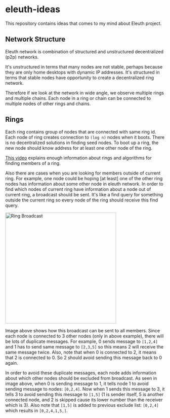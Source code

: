 # eleuth-ideas

This repository contains ideas that comes to my mind about Eleuth project.

## Network Structure
Eleuth network is combination of structured and unstructured decentralized (p2p) networks.

It's unstructured in terms that many nodes are not stable, perhaps because they are only home desktops with dynamic IP addresses.
It's structured in terms that stable nodes have opportunity to create a decentralized ring network.

Therefore if we look at the network in wide angle, we observe multiple rings and multiple chains. Each node in a ring or chain can be connected to multiple nodes of other rings and chains.

## Rings
Each ring contains group of nodes that are connected with same ring id. Each node of ring creates connection to `(log n)` nodes when it boots.
There is no decentralized solutions in finding seed nodes. To boot up a ring, the new node should know address for at least one other node of the ring.

[This video](https://www.youtube.com/watch?v=kXyVqk3EbwE) explains enough information about rings and algorithms for finding members of a ring.

Also there are cases when you are looking for members outside of current ring. For example, one node could be hoping [at least] one of the other ring nodes has information about some other node in eleuth network.
In order to find which nodes of current ring have information about a node out of current ring, a broadcast should be sent. It's like a find query for something outside the current ring so every node of the ring should receive this find query.

<img src="https://github.com/idioglossia/eleuth-ideas/raw/main/images/Ring%20Broadcast.svg" width="350" alt="Ring Broadcast"/>

Image above shows how this broadcast can be sent to all members. Since each node is connected to 3 other nodes (only in above example), there will be lots of duplicate messages.
For example, 0 sends message to `[1,2,4]` and 1 has to send same message to `[2,3,5]` so this means 2 will receive the same message twice.
Also, note that when 0 is connected to 2, it means that 2 is connected to 0. So 2 should avoid sending this message back to 0 again.

In order to avoid these duplicate messages, each node adds information about which other nodes should be excluded from broadcast. As seen in image above, when 0 is sending message to 1, it tells node 1 to avoid sending message to nodes: `[0,2,4]`.
Now when 1 sends this message to 3, it tells 3 to avoid sending this message to `[1,5]` (1 is sender itself, 5 is another connected node, and 2 is skipped cause its lower number than the receiver which is 3).
Also note that `[1,5]` is added to previous exclude list: `[0,2,4]` which results in `[0,2,4,1,5,]`.
 
